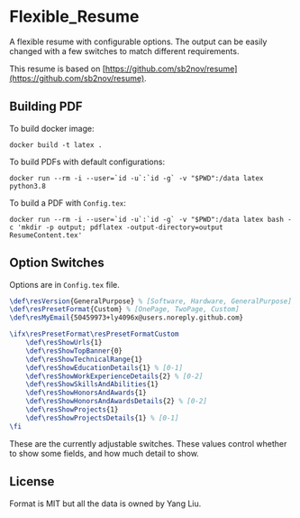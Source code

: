# Flexible_Resume

A flexible resume with configurable options. The output can be easily changed with a few switches to match different requirements.

This resume is based on [https://github.com/sb2nov/resume](https://github.com/sb2nov/resume).

## Building PDF

To build docker image:

```
docker build -t latex .
```

To build PDFs with default configurations:

```
docker run --rm -i --user=`id -u`:`id -g` -v "$PWD":/data latex python3.8
```

To build a PDF with `Config.tex`:

```
docker run --rm -i --user=`id -u`:`id -g` -v "$PWD":/data latex bash -c 'mkdir -p output; pdflatex -output-directory=output ResumeContent.tex'
```

## Option Switches

Options are in `Config.tex` file.

``` latex
\def\resVersion{GeneralPurpose} % [Software, Hardware, GeneralPurpose]
\def\resPresetFormat{Custom} % [OnePage, TwoPage, Custom]
\def\resMyEmail{50459973+ly4096x@users.noreply.github.com}

\ifx\resPresetFormat\resPresetFormatCustom
    \def\resShowUrls{1}
    \def\resShowTopBanner{0}
    \def\resShowTechnicalRange{1}
    \def\resShowEducationDetails{1} % [0-1]
    \def\resShowWorkExperienceDetails{2} % [0-2]
    \def\resShowSkillsAndAbilities{1}
    \def\resShowHonorsAndAwards{1}
    \def\resShowHonorsAndAwardsDetails{2} % [0-2]
    \def\resShowProjects{1}
    \def\resShowProjectsDetails{1} % [0-1]
\fi
```

These are the currently adjustable switches. These values control whether to show some fields, and how much detail to show.

## License

Format is MIT but all the data is owned by Yang Liu.
